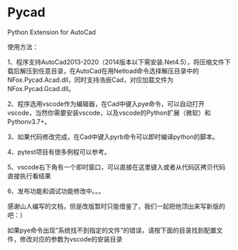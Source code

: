 ﻿# Pycad

Python Extension for AutoCad

使用方法：

1、程序支持AutoCad2013-2020（2014版本以下需安装.Net4.5），将压缩文件下载后解压到任意目录，在AutoCad在用Netload命令选择解压目录中的NFox.Pycad.Acad.dll，同时支持浩辰Cad，对应加载文件为NFox.Pycad.Gcad.dll。

2、程序选用vscode作为编辑器，在Cad中键入pye命令，可以自动打开vscode，当然你需要安装vscode，以及vscode的Python扩展（微软）和Pythonv3.7+。

3、如果代码修改完成，在Cad中键入pyrb命令可以即时编译python的脚本。

4、pytest项目有很多例程可以参考。

5、vscode右下角有一个即时窗口，可以直接在这里键入或者从代码区拷贝代码直接执行看结果

6、发布功能和调试功能修改中。。。

感谢山人编写的文档，但是改版暂时只能借鉴了，我们一起把他顶出来写新版的吧：）

如果pye命令出现“系统找不到指定的文件”的错误，请按下面的目录找到配置文件，修改对应的参数为vscode的安装目录
